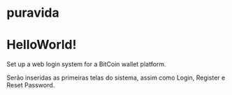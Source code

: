 # puravida

# HelloWorld!

Set up a web login system for a BitCoin wallet platform.

Serão inseridas as primeiras telas do sistema, assim como Login, Register e Reset Password.
